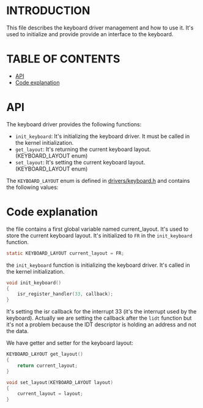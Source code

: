 # INTRODUCTION

This file describes the keyboard driver management and how to use it. It's used to initialize and provide provide an interface to the keyboard.

# TABLE OF CONTENTS

- [API](#api)
- [Code explanation](#code-explanation)

# API <a name="api"></a>

The keyboard driver provides the following functions:

- `init_keyboard`: It's initializing the keyboard driver. It must be called in the kernel initialization.
- `get_layout`: It's returning the current keyboard layout. (KEYBOARD_LAYOUT enum)
- `set_layout`: It's setting the current keyboard layout. (KEYBOARD_LAYOUT enum)

The `KEYBOARD_LAYOUT` enum is defined in [drivers/keyboard.h](../../../src/drivers/keyboard.h) and contains the following values:

# Code explanation <a name="code-explanation"></a>

the file contains a first global variable named current_layout. It's used to store the current keyboard layout. It's initialized to `FR` in the `init_keyboard` function.
```c
static KEYBOARD_LAYOUT current_layout = FR;
```

the `init_keyboard` function is initializing the keyboard driver. It's called in the kernel initialization.
```c
void init_keyboard()
{
    isr_register_handler(33, callback);
}
```
It's setting the isr callback for the interrupt 33 (it's the interrupt used by the keyboard). Actually we are setting the callback after the `lidt` function but it's not a problem because the IDT descriptor is holding an address and not the data.

We have getter and setter for the keyboard layout:

```c
KEYBOARD_LAYOUT get_layout()
{
    return current_layout;
}
```

```c
void set_layout(KEYBOARD_LAYOUT layout)
{
    current_layout = layout;
}
```
